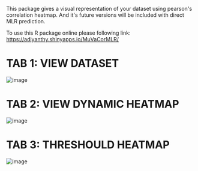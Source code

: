 This package gives a visual representation of your dataset using pearson's correlation heatmap. And it's future versions will be included with direct MLR prediction.

To use this R package online please following link: https://adiyanthy.shinyapps.io/MuVaCorMLR/

# TAB 1: VIEW DATASET
![image](https://github.com/adivel/MuVaCorMLR/assets/63438678/594ac5b2-da8a-4c9f-89d5-6170c1a36957)


# TAB 2: VIEW DYNAMIC HEATMAP
![image](https://github.com/adivel/MuVaCorMLR/assets/63438678/9bd11f8a-9e1c-4b73-a438-e9c44eb421c1)


# TAB 3: THRESHOULD HEATMAP
![image](https://github.com/adivel/MuVaCorMLR/assets/63438678/11fd6c9b-ad4e-4cf4-a58e-f9cdfe5371f3)


